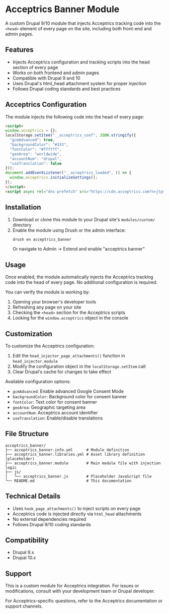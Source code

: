 # Acceptrics Banner Module

A custom Drupal 9/10 module that injects Acceptrics tracking code into the `<head>` element of every page on the site, including both front-end and admin pages.

## Features

- Injects Acceptrics configuration and tracking scripts into the head section of every page
- Works on both frontend and admin pages
- Compatible with Drupal 9 and 10
- Uses Drupal's html_head attachment system for proper injection
- Follows Drupal coding standards and best practices

## Acceptrics Configuration

The module injects the following code into the head of every page:

```html
<script>
window.acceptrics = {}; 
localStorage.setItem("__acceptrics_conf", JSON.stringify({
  "gcmAdvanced": true,
  "backgroundColor": "#333",
  "fontColor": "#ffffff",
  "geoArea": "worldwide",
  "accountNum": "drupal",
  "useTranslation": false
})); 
document.addEventListener("__acceptrics_loaded", () => {
  window.acceptrics.initializeSettings();
});
</script>
<script async rel="dns-prefetch" src="https://cdn.acceptrics.com?n=jtpsx99"></script>
```

## Installation

1. Download or clone this module to your Drupal site's `modules/custom/` directory
2. Enable the module using Drush or the admin interface:
   ```bash
   drush en acceptrics_banner
   ```
   Or navigate to Admin → Extend and enable "acceptrics banner"

## Usage

Once enabled, the module automatically injects the Acceptrics tracking code into the head of every page. No additional configuration is required.

You can verify the module is working by:
1. Opening your browser's developer tools
2. Refreshing any page on your site
3. Checking the `<head>` section for the Acceptrics scripts
4. Looking for the `window.acceptrics` object in the console

## Customization

To customize the Acceptrics configuration:
1. Edit the `head_injector_page_attachments()` function in `head_injector.module`
2. Modify the configuration object in the `localStorage.setItem` call
3. Clear Drupal's cache for changes to take effect

Available configuration options:
- `gcmAdvanced`: Enable advanced Google Consent Mode
- `backgroundColor`: Background color for consent banner
- `fontColor`: Text color for consent banner
- `geoArea`: Geographic targeting area
- `accountNum`: Acceptrics account identifier
- `useTranslation`: Enable/disable translations

## File Structure

```
acceptrics_banner/
├── acceptrics_banner.info.yml      # Module definition
├── acceptrics_banner.libraries.yml # Asset library definition (placeholder)
├── acceptrics_banner.module        # Main module file with injection logic
├── js/
│   └── acceptrics_banner.js        # Placeholder JavaScript file
└── README.md                       # This documentation
```

## Technical Details

- Uses `hook_page_attachments()` to inject scripts on every page
- Acceptrics code is injected directly via `html_head` attachments
- No external dependencies required
- Follows Drupal 9/10 coding standards

## Compatibility

- Drupal 9.x
- Drupal 10.x

## Support

This is a custom module for Acceptrics integration. For issues or modifications, consult with your development team or Drupal developer.

For Acceptrics-specific questions, refer to the Acceptrics documentation or support channels.
